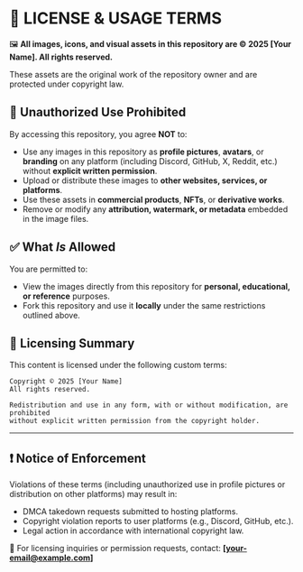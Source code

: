 # 📜 LICENSE & USAGE TERMS

🖼️ **All images, icons, and visual assets in this repository are © 2025 [Your Name]. All rights reserved.**

These assets are the original work of the repository owner and are protected under copyright law.

## 🚫 Unauthorized Use Prohibited

By accessing this repository, you agree **NOT** to:

- Use any images in this repository as **profile pictures**, **avatars**, or **branding** on any platform (including Discord, GitHub, X, Reddit, etc.) without **explicit written permission**.
- Upload or distribute these images to **other websites, services, or platforms**.
- Use these assets in **commercial products**, **NFTs**, or **derivative works**.
- Remove or modify any **attribution, watermark, or metadata** embedded in the image files.

## ✅ What *Is* Allowed

You are permitted to:

- View the images directly from this repository for **personal, educational, or reference** purposes.
- Fork this repository and use it **locally** under the same restrictions outlined above.

## 🔐 Licensing Summary

This content is licensed under the following custom terms:

```
Copyright © 2025 [Your Name]
All rights reserved.

Redistribution and use in any form, with or without modification, are prohibited
without explicit written permission from the copyright holder.
```

---

## ❗ Notice of Enforcement

Violations of these terms (including unauthorized use in profile pictures or distribution on other platforms) may result in:

- DMCA takedown requests submitted to hosting platforms.
- Copyright violation reports to user platforms (e.g., Discord, GitHub, etc.).
- Legal action in accordance with international copyright law.

📩 For licensing inquiries or permission requests, contact: **[your-email@example.com]**